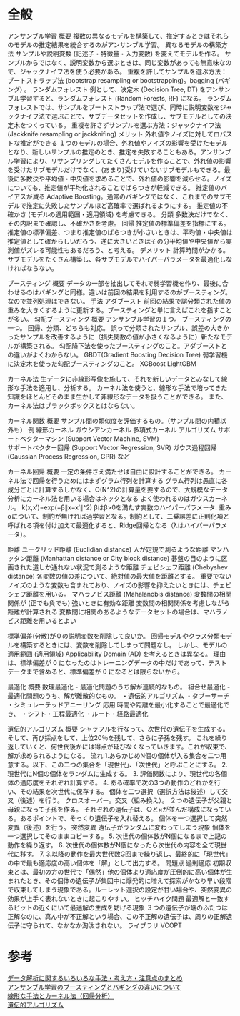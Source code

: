 # 全般

アンサンブル学習
    概要
        複数の異なるモデルを構築して、推定するときはそれらのモデルの推定結果を統合するのがアンサンブル学習。
    異なるモデルの構築方法
        サンプルや説明変数 (記述子・特徴量・入力変数) を変えてモデルを作る。
        サンプルからではなく、説明変数から選ぶときは、同じ変数があっても無意味なので、ジャックナイフ法を使う必要がある。
            重複を許してサンプルを選ぶ方法：ブートストラップ法 (bootstrap resampling or bootstrapping)。bagging (バギング) 。
                ランダムフォレスト
                    例として、決定木 (Decision Tree, DT) をアンサンブル学習すると、ランダムフォレスト (Random Forests, RF) になる。
                    ランダムフォレストでは、サンプルをブートストラップ法で選び、同時に説明変数をジャックナイフ法で選ぶことで、サブデータセットを作成し、サブモデルとしての決定木をつくっている。
            重複を許さずサンプルを選ぶ方法：ジャックナイフ法 (Jackknife resampling or jackknifing)
    メリット
        外れ値やノイズに対してロバストな推定ができる
            １つのモデルの場合、外れ値やノイズの影響を受けたモデルとなり、新しいサンプルの推定のとき、推定を失敗することもある。アンサンブル学習により、リサンプリングしてたくさんモデルを作ることで、外れ値の影響を受けたサブモデルだけでなく、(あまり)受けていないサブモデルもできる。最後に多数決や平均値・中央値を求めることで、外れ値の影響を減らせる。ノイズについても、推定値が平均化されることでばらつきが軽減できる。
        推定値のバイアスが減る
            Adaptive Boosting。通常のバギングではなく、これまでのサブモデルで推定に失敗したサンプルほど高確率で選ばれるようにする。
        推定値の不確かさ (モデルの適用範囲・適用領域) を考慮できる。
            分類
                多数決だけでなく、その内訳まで確認し、不確かさを考慮。
            回帰
                推定値の標準偏差を指標にする。推定値の標準偏差、つまり推定値のばらつきが小さいときは、平均値・中央値は推定値として確からしいだろう、逆に大きいときはその分平均値や中央値から実測値がズレる可能性もあるだろう、と考える。
    デメリット
        計算時間がかかる。サブモデルをたくさん構築し、各サブモデルでハイパーパラメータを最適化しなければならない。

ブースティング
    概要
        データの一部を抽出してそれで弱学習機を作り、最後に合わせるのはバギングと同様。違いは前回の結果を利用するのがブースティング。なので並列処理はできない。
    手法
        アダブースト
            前回の結果で誤分類された値の重みを大きくするように更新する。ブースティングと単に言えばこれを指すことが多い。
        勾配ブースティング
            概要
                アンサンブル学習の１つ。
                ブースティングの一つ。
                回帰、分類、どちらも対応。
                誤って分類されたサンプル、誤差の大きかったサンプルを改善するように（損失関数の値が小さくなるように）新たなモデルが構築される。
                勾配降下法を使ったブースティングのこと。アダブーストとの違いがよくわからない。
            GBDT(Gradient Boosting Decision Tree)
                弱学習機に決定木を使った勾配ブースティングのこと。
            XGBoost
            LightGBM

カーネル法
    生データに非線形写像を施して、それを新しいデータとみなして線形な手法を適用し、分析する。
    カーネル法を使うと、線形な手法で培ってきた知識をほとんどそのまま生かして非線形なデータを扱うことができる。
    また、カーネル法はブラックボックスとはならない。

カーネル関数
    概要
        サンプル間の類似度を評価するもの。（サンプル間の内積以外も）
    例
        線形カーネル
        ガウシアンカーネル
        多項式カーネル
    アルゴリズム
        サポートベクターマシン (Support Vector Machine, SVM)  
        サポートベクター回帰 (Support Vector Regression, SVR) 
        ガウス過程回帰 (Gaussian Process Regression, GPR) など

カーネル回帰
    概要
        一定の条件さえ満たせば自由に設計することができる。
        カーネル法で回帰を行うためにはまずグラム行列を計算する
        グラム行列は愚直に各成分ごとに計算するしかなく、O(N^2)の計算量を要するので、大規模なデータ分析にカーネル法を用いる場合はネックとなる
        よく使われるのはガウスカーネル。
            k(x,x′)=exp(−β∥x−x′∥^2) βはβ>0を満たす実数のハイパーパラメータ.
            重みαについて、制約が無ければ過学習となる。制約として、二乗誤差に正則化項と呼ばれる項を付け加えて最適化すると、Ridge回帰となる（λはハイパーパラメータ）。

距離
    ユークリッド距離 (Euclidian distance)
        人が定規で測るような距離
    マンハッタン距離 (Manhattan distance or City block distance)
        碁盤の目のように区画された道しか通れない状況で測るような距離
    チェビシェフ距離 (Chebyshev distance)
        各変数の値の差について、絶対値の最大値を距離とする。
        重要でないノイズのような変数も含まれており、ノイズの影響を抑えたいときには、チェビシェフ距離を用いる。
    マハラノビス距離 (Mahalanobis distance)
        変数間の相関関係が (正でも負でも) 強いときに有効な距離
        変数間の相関関係を考慮しながら距離が計算される
        変数間に相関のあるようなデータセットの場合は、マハラノビス距離を用いるとよい

標準偏差(分散)が０の説明変数を削除して良いか。
    回帰モデルやクラス分類モデルを構築するときには、変数を削除してしまって問題なし。
    しかし、モデルの適用範囲 (適用領域) Applicability Domain (AD) を考えるときは異なる。
    理由は、標準偏差が 0 になったのはトレーニングデータの中だけであって、テストデータまで含めると、標準偏差が 0 になるとは限らないから。

最適化
    概要
        数理最適化 - 最適化問題のうち解が連続的なもの。
        組合せ最適化 - 最適化問題のうち、解が離散的なもの。
            ・遺伝的アルゴリズム
            ・タブーサーチ
            ・シミュレーテッドアニーリング
    応用
        時間や距離を最小化することで最適化でき、
            ・シフト・工程最適化
            ・ルート・経路最適化

遺伝的アルゴリズム
    概要
        シャッフルを行なって、次世代の遺伝子を生成する。
        そして、再び採点をして、上位20％を残して、さらに子孫を残す。
        これを繰り返していくと、何世代後かには得点が延びなくなっていきます。これが収束で、解が求められるようになる。
    流れ
        1.あらかじめN個の個体が入る集合を二つ用意する。以下、この二つの集合を「現世代」、「次世代」と呼ぶことにする。
        2. 現世代にN個の個体をランダムに生成する。
        3. 評価関数により、現世代の各個体の適応度をそれぞれ計算する。
        4. ある確率で次の3つの動作のどれかを行い、その結果を次世代に保存する。
            個体を二つ選択（選択方法は後述）して交叉（後述）を行う。
                クロスオーバー。交叉（組み換え）。
                    ２つの遺伝子が父親と母親になって子孫を作る。
                    それぞれの遺伝子は、○と×が並んだ構成になっている。あるポイントで、そっくり遺伝子を入れ替える。
            個体を一つ選択して突然変異（後述）を行う。
                突然変異
                    遺伝子がランダムに変わってしまう現象
            個体を一つ選択してそのままコピーする。
        5. 次世代の個体数がN個になるまで上記の動作を繰り返す。
        6. 次世代の個体数がN個になったら次世代の内容を全て現世代に移す。
        7. 3.以降の動作を最大世代数G回まで繰り返し、最終的に「現世代」の中で最も適応度の高い個体を「解」として出力する。
    問題点
        過剰適応
            初期収束とは、最初の方の世代で「偶然」他の個体より適応度が圧倒的に高い個体が生まれたとき、その個体の遺伝子が集団中に爆発的に増えて探索がかなり早い段階で収束してしまう現象である。ルーレット選択の設定が甘い場合や、突然変異の効果が上手く表れないときに起こりやすい。
        ヒッチハイク問題
            最適解と一致するビットの近くにいて最適解の生成を妨げる現象
            ３つの遺伝子が端のふたつは正解なのに、真ん中が不正解という場合、この不正解の遺伝子は、周りの正解遺伝子に守られて、なかなか淘汰されない。
    ライブラリ
        VCOPT



# 参考
[データ解析に関するいろいろな手法・考え方・注意点のまとめ](https://datachemeng.com/summarydataanalysis/)  
[アンサンブル学習のブースティングとバギングの違いについて](https://analytics-and-intelligence.net/archives/678)  
[線形な手法とカーネル法（回帰分析）](https://qiita.com/wsuzume/items/09a59036c8944fd563ff)  
[遺伝的アルゴリズム](https://qiita.com/YuichiroMinato/items/f8d941675946de7db588)  

